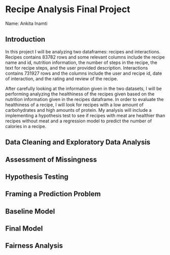 # Recipe Analysis Final Project
Name: Ankita Inamti 

## Introduction
  In this project I will be analyzing two dataframes: recipes and interactions. Recipes contains 83782 rows and some relevant columns include the recipe name and id, nutrition information, the number of steps in the recipe, the text for recipe steps, and the user provided description. Interactions contains 731927 rows and the columns include the user and recipe id, date of interaction, and the rating and review of the recipe. 
  
  After carefully looking at the information given in the two datasets, I will be performing analyzing the healthiness of the recipes given based on the nutrition information given in the recipes dataframe. In order to evaluate the healthiness of a recipe, I will look for recipes with a low amount of carbohydrates and high amounts of protein. My analysis will include a implementing a hypothesis test to see if recipes with meat are healthier than recipes without meat and a regression model to predict the number of calories in a recipe. 

## Data Cleaning and Exploratory Data Analysis

## Assessment of Missingness


## Hypothesis Testing


## Framing a Prediction Problem


## Baseline Model


## Final Model

## Fairness Analysis



